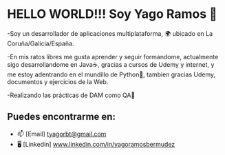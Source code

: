 # HELLO WORLD!!! Soy Yago Ramos 👋

-Soy un desarrollador de aplicaciones multiplataforma, 🌍 ubicado en La Coruña/Galicia/España.    
     
-En mis ratos libres me gusta aprender y seguir formandome, actualmente sigo desarrollandome en Java☕, gracias a cursos de Udemy y internet, y me estoy adentrando en el mundillo de Python🐍, tambien gracias Udemy, documentos y ejercicios de la Web.   
     
-Realizando las prácticas de DAM como QA💪

## Puedes encontrarme en: 
- 📫 [Email] tyagorbt@gmail.com
- 🖥️ [Linkedin] www.linkedin.com/in/yagoramosbermudez
